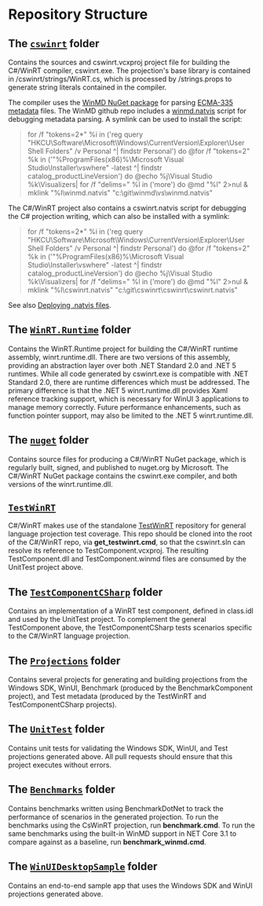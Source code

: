 # Repository Structure

## The [`cswinrt`](/cswinrt) folder

Contains the sources and cswinrt.vcxproj project file for building the C#/WinRT compiler, cswinrt.exe.  The projection's base library is contained in /cswinrt/strings/WinRT.cs, which is processed by /strings.props to generate string literals contained in the compiler.

The compiler uses the [WinMD NuGet package](http://aka.ms/winmd/nuget) for parsing [ECMA-335 metadata](http://www.ecma-international.org/publications/standards/Ecma-335.htm) files.  The WinMD github repo includes a [winmd.natvis](https://github.com/microsoft/winmd/blob/master/vs/winmd.natvis) script for debugging metadata parsing.  A symlink can be used to install the script:
  > for /f "tokens=2*" %i in ('reg query "HKCU\Software\Microsoft\Windows\CurrentVersion\Explorer\User Shell Folders" /v Personal ^| findstr Personal') do @for /f "tokens=2" %k in ('"%ProgramFiles(x86)%\Microsoft Visual Studio\Installer\vswhere" -latest ^| findstr catalog_productLineVersion') do @echo %j\Visual Studio %k\Visualizers| for /f "delims=" %l in ('more') do @md "%l" 2>nul & mklink "%l\winmd.natvis" "c:\git\winmd\vs\winmd.natvis" 
  
The C#/WinRT project also contains a cswinrt.natvis script for debugging the C# projection writing, which can also be installed with a symlink:
> for /f "tokens=2*" %i in ('reg query "HKCU\Software\Microsoft\Windows\CurrentVersion\Explorer\User Shell Folders" /v Personal ^| findstr Personal') do @for /f "tokens=2" %k in ('"%ProgramFiles(x86)%\Microsoft Visual Studio\Installer\vswhere" -latest ^| findstr catalog_productLineVersion') do @echo %j\Visual Studio %k\Visualizers| for /f "delims=" %l in ('more') do @md "%l" 2>nul & mklink "%l\cswinrt.natvis" "c:\git\cswinrt\cswinrt\cswinrt.natvis"

See also [Deploying .natvis files](https://docs.microsoft.com/en-us/visualstudio/debugger/create-custom-views-of-native-objects?view=vs-2015#BKMK_natvis_location).

## The [`WinRT.Runtime`](/WinRT.Runtime) folder

Contains the WinRT.Runtime project for building the C#/WinRT runtime assembly, winrt.runtime.dll.  There are two versions of this assembly, providing an abstraction layer over both .NET Standard 2.0 and .NET 5 runtimes.  While all code generated by cswinrt.exe is compatible with .NET Standard 2.0, there are runtime differences which must be addressed.  The primary difference is that the .NET 5 winrt.runtime.dll provides Xaml reference tracking support, which is necessary for WinUI 3 applications to manage memory correctly.  Future performance enhancements, such as function pointer support, may also be limited to the .NET 5 winrt.runtime.dll.

## The [`nuget`](/nuget) folder

Contains source files for producing a C#/WinRT NuGet package, which is regularly built, signed, and published to nuget.org by Microsoft.  The C#/WinRT NuGet package contains the cswinrt.exe compiler, and both versions of the winrt.runtime.dll.

## [`TestWinRT`](https://github.com/microsoft/TestWinRT/)

C#/WinRT makes use of the standalone [TestWinRT](https://github.com/microsoft/TestWinRT/) repository for general language projection test coverage.  This repo should be cloned into the root of the C#/WinRT repo, via **get_testwinrt.cmd**, so that the cswinrt.sln can resolve its reference to TestComponent.vcxproj.  The resulting TestComponent.dll and TestComponent.winmd files are consumed by the UnitTest project above.

## The [`TestComponentCSharp`](/TestComponentCSharp) folder

Contains an implementation of a WinRT test component, defined in class.idl and used by the UnitTest project.  To complement the general TestComponent above, the TestComponentCSharp  tests scenarios specific to the C#/WinRT language projection.

## The [`Projections`](/Projections) folder

Contains several projects for generating and building projections from the Windows SDK, WinUI, Benchmark (produced by the BenchmarkComponent project), and Test metadata (produced by the TestWinRT and TestComponentCSharp projects).

## The [`UnitTest`](/UnitTest) folder

Contains unit tests for validating the Windows SDK, WinUI, and Test projections generated above.  All pull requests should ensure that this project executes without errors.

## The [`Benchmarks`](/Benchmarks) folder

Contains benchmarks written using BenchmarkDotNet to track the performance of scenarios in the generated projection.  To run the benchmarks using the CsWinRT projection, run **benchmark.cmd**.  To run the same benchmarks using the built-in WinMD support in NET Core 3.1 to compare against as a baseline, run **benchmark_winmd.cmd**.

## The [`WinUIDesktopSample`](/WinUIDesktopSample) folder

Contains an end-to-end sample app that uses the Windows SDK and WinUI projections generated above.